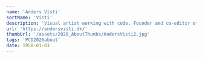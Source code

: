 ```yaml
---
name: 'Anders Visti'
sortName: 'Visti'
description: 'Visual artist working with code. Founder and co-editor of the publishing house * [asterisk] from 2002-12. Founder and editor of the printed web publication ‡ DobbeltDagger and initiator of !=null, a public forum for artists, researchers, developers and hackers using contemporary technology for creative expression and aesthetic inquiry'
url: 'https://andersvisti.dk/'
thumbUrl: '/assets/2020_AboutThumbs/AndersVisti2.jpg'
tags: 'PCD2020about'
date: 1958-01-01
---
```

